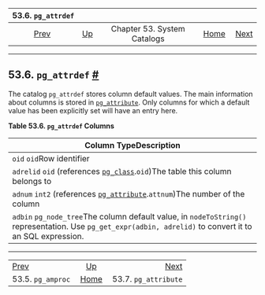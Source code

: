 

|                 53.6. `pg_attrdef`                |                                                   |                             |                                                       |                                                         |
| :-----------------------------------------------: | :------------------------------------------------ | :-------------------------: | ----------------------------------------------------: | ------------------------------------------------------: |
| [Prev](catalog-pg-amproc.html "53.5. pg_amproc")  | [Up](catalogs.html "Chapter 53. System Catalogs") | Chapter 53. System Catalogs | [Home](index.html "PostgreSQL 17devel Documentation") |  [Next](catalog-pg-attribute.html "53.7. pg_attribute") |

***

## 53.6. `pg_attrdef` [#](#CATALOG-PG-ATTRDEF)

The catalog `pg_attrdef` stores column default values. The main information about columns is stored in [`pg_attribute`](catalog-pg-attribute.html "53.7. pg_attribute"). Only columns for which a default value has been explicitly set will have an entry here.

**Table 53.6. `pg_attrdef` Columns**

| Column TypeDescription                                                                                                                                    |
| --------------------------------------------------------------------------------------------------------------------------------------------------------- |
| `oid` `oid`Row identifier                                                                                                                                 |
| `adrelid` `oid` (references [`pg_class`](catalog-pg-class.html "53.11. pg_class").`oid`)The table this column belongs to                                  |
| `adnum` `int2` (references [`pg_attribute`](catalog-pg-attribute.html "53.7. pg_attribute").`attnum`)The number of the column                             |
| `adbin` `pg_node_tree`The column default value, in `nodeToString()` representation. Use `pg_get_expr(adbin, adrelid)` to convert it to an SQL expression. |

***

|                                                   |                                                       |                                                         |
| :------------------------------------------------ | :---------------------------------------------------: | ------------------------------------------------------: |
| [Prev](catalog-pg-amproc.html "53.5. pg_amproc")  |   [Up](catalogs.html "Chapter 53. System Catalogs")   |  [Next](catalog-pg-attribute.html "53.7. pg_attribute") |
| 53.5. `pg_amproc`                                 | [Home](index.html "PostgreSQL 17devel Documentation") |                                    53.7. `pg_attribute` |
